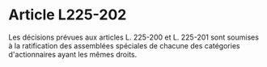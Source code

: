 # Article L225-202

Les décisions prévues aux articles L. 225-200 et L. 225-201 sont soumises à la ratification des assemblées spéciales de chacune des catégories d'actionnaires ayant les mêmes droits.
